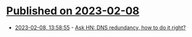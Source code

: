 # [Published on 2023-02-08](index.md)

* [2023-02-08, 13:58:55](https://news.ycombinator.com/item?id=34708066) - [Ask HN: DNS redundancy, how to do it right?](https://news.ycombinator.com/item?id=34708066)
